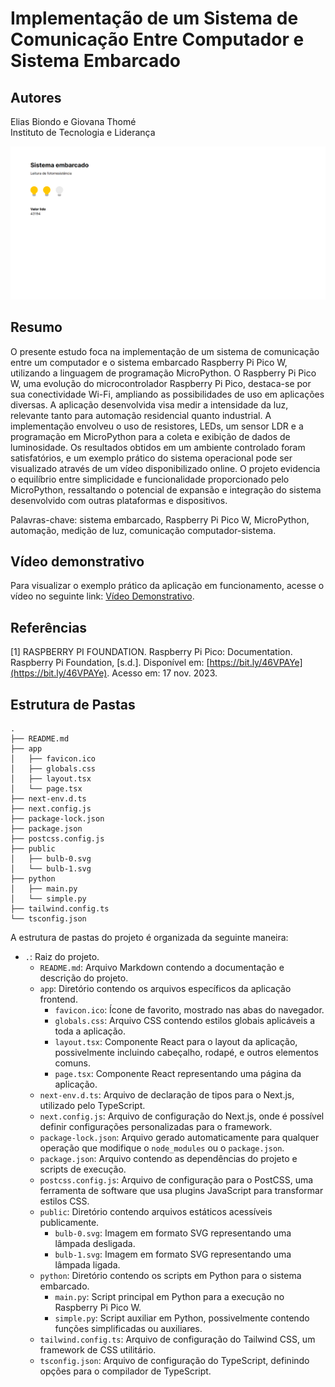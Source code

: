 # Implementação de um Sistema de Comunicação Entre Computador e Sistema Embarcado

## Autores
Elias Biondo e Giovana Thomé  
Instituto de Tecnologia e Liderança

![Sistema](./public/preview.png)

## Resumo
O presente estudo foca na implementação de um sistema de comunicação entre um computador e o sistema embarcado Raspberry Pi Pico W, utilizando a linguagem de programação MicroPython. O Raspberry Pi Pico W, uma evolução do microcontrolador Raspberry Pi Pico, destaca-se por sua conectividade Wi-Fi, ampliando as possibilidades de uso em aplicações diversas. A aplicação desenvolvida visa medir a intensidade da luz, relevante tanto para automação residencial quanto industrial. A implementação envolveu o uso de resistores, LEDs, um sensor LDR e a programação em MicroPython para a coleta e exibição de dados de luminosidade. Os resultados obtidos em um ambiente controlado foram satisfatórios, e um exemplo prático do sistema operacional pode ser visualizado através de um vídeo disponibilizado online. O projeto evidencia o equilíbrio entre simplicidade e funcionalidade proporcionado pelo MicroPython, ressaltando o potencial de expansão e integração do sistema desenvolvido com outras plataformas e dispositivos.

Palavras-chave: sistema embarcado, Raspberry Pi Pico W, MicroPython, automação, medição de luz, comunicação computador-sistema.

## Vídeo demonstrativo
Para visualizar o exemplo prático da aplicação em funcionamento, acesse o vídeo no seguinte link: [Vídeo Demonstrativo](https://youtu.be/w_BENX3UBZs).

## Referências
[1] RASPBERRY PI FOUNDATION. Raspberry Pi Pico: Documentation. Raspberry Pi Foundation, [s.d.]. Disponível em: [https://bit.ly/46VPAYe](https://bit.ly/46VPAYe). Acesso em: 17 nov. 2023.

## Estrutura de Pastas
```
.
├── README.md
├── app
│   ├── favicon.ico
│   ├── globals.css
│   ├── layout.tsx
│   └── page.tsx
├── next-env.d.ts
├── next.config.js
├── package-lock.json
├── package.json
├── postcss.config.js
├── public
│   ├── bulb-0.svg
│   └── bulb-1.svg
├── python
│   ├── main.py
│   └── simple.py
├── tailwind.config.ts
└── tsconfig.json
```

A estrutura de pastas do projeto é organizada da seguinte maneira:

- `.`: Raiz do projeto.
  - `README.md`: Arquivo Markdown contendo a documentação e descrição do projeto.
  - `app`: Diretório contendo os arquivos específicos da aplicação frontend.
    - `favicon.ico`: Ícone de favorito, mostrado nas abas do navegador.
    - `globals.css`: Arquivo CSS contendo estilos globais aplicáveis a toda a aplicação.
    - `layout.tsx`: Componente React para o layout da aplicação, possivelmente incluindo cabeçalho, rodapé, e outros elementos comuns.
    - `page.tsx`: Componente React representando uma página da aplicação.
  - `next-env.d.ts`: Arquivo de declaração de tipos para o Next.js, utilizado pelo TypeScript.
  - `next.config.js`: Arquivo de configuração do Next.js, onde é possível definir configurações personalizadas para o framework.
  - `package-lock.json`: Arquivo gerado automaticamente para qualquer operação que modifique o `node_modules` ou o `package.json`.
  - `package.json`: Arquivo contendo as dependências do projeto e scripts de execução.
  - `postcss.config.js`: Arquivo de configuração para o PostCSS, uma ferramenta de software que usa plugins JavaScript para transformar estilos CSS.
  - `public`: Diretório contendo arquivos estáticos acessíveis publicamente.
    - `bulb-0.svg`: Imagem em formato SVG representando uma lâmpada desligada.
    - `bulb-1.svg`: Imagem em formato SVG representando uma lâmpada ligada.
  - `python`: Diretório contendo os scripts em Python para o sistema embarcado.
    - `main.py`: Script principal em Python para a execução no Raspberry Pi Pico W.
    - `simple.py`: Script auxiliar em Python, possivelmente contendo funções simplificadas ou auxiliares.
  - `tailwind.config.ts`: Arquivo de configuração do Tailwind CSS, um framework de CSS utilitário.
  - `tsconfig.json`: Arquivo de configuração do TypeScript, definindo opções para o compilador de TypeScript.